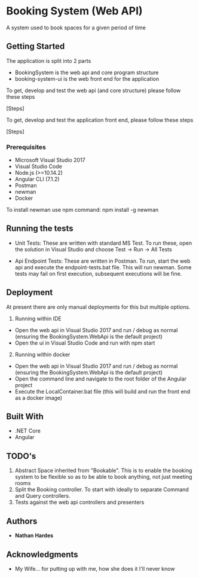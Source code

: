 # Booking System (Web API)
A system used to book spaces for a given period of time

## Getting Started
The application is split into 2 parts
 - BookingSystem is the web api and core program structure
 - booking-system-ui is the web front end for the application

 To get, develop and test the web api (and core structure) please follow these steps

 [Steps]

 To get, develop and test the application front end, please follow these steps

 [Steps]

### Prerequisites
 - Microsoft Visual Studio 2017
 - Visual Studio Code
 - Node.js (>=10.14.2)
 - Angular CLI (7.1.2)
 - Postman
 - newman
 - Docker

 To install newman use npm command: npm install -g newman

## Running the tests
 - Unit Tests:
 These are written with standard MS Test. To run these, open the solution in Visual Studio and choose Test -> Run -> All Tests

 - Api Endpoint Tests:
 These are written in Postman. To run, start the web api and execute the endpoint-tests.bat file. This will run newman.
 Some tests may fail on first execution, subsequent executions will be fine.

## Deployment
At present there are only manual deployments for this but multiple options.

1. Running within IDE
 - Open the web api in Visual Studio 2017 and run / debug as normal (ensuring the BookingSystem.WebApi is the default project)
 - Open the ui in Visual Studio Code and run with npm start

2. Running within docker
 - Open the web api in Visual Studio 2017 and run / debug as normal (ensuring the BookingSystem.WebApi is the default project)
 - Open the command line and navigate to the root folder of the Angular project
 - Execute the LocalContainer.bat file (this will build and run the front end as a docker image)

## Built With
 - .NET Core
 - Angular

## TODO's
1. Abstract Space inherited from "Bookable". This is to enable the booking system to be flexible so as to be able to book anything, not just meeting rooms
2. Split the Booking controller. To start with ideally to separate Command and Query controllers.
3. Tests against the web api controllers and presenters

## Authors
* **Nathan Hardes**

## Acknowledgments
* My Wife... for putting up with me, how she does it I'll never know
